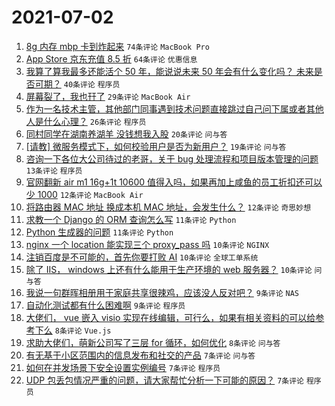 # 2021-07-02

1. [8g 内存 mbp 卡到炸起来](https://www.v2ex.com/t/787036) `74条评论` `MacBook Pro`
1. [App Store 京东充值 8.5 折](https://www.v2ex.com/t/787048) `64条评论` `优惠信息`
1. [我算了算我最多还能活个 50 年，能说说未来 50 年会有什么变化吗？ 未来是否可期？](https://www.v2ex.com/t/787066) `40条评论` `程序员`
1. [屏幕裂了，我也幵了](https://www.v2ex.com/t/787042) `29条评论` `MacBook Air`
1. [作为一名技术主管，其他部门同事遇到技术问题直接跳过自己问下属或者其他人是什么心理？](https://www.v2ex.com/t/787072) `26条评论` `程序员`
1. [同村同学在湖南养湖羊 没钱想我入股](https://www.v2ex.com/t/787073) `20条评论` `问与答`
1. [[请教] 微服务模式下，如何校验用户是否为新用户？](https://www.v2ex.com/t/787054) `19条评论` `问与答`
1. [咨询一下各位大公司待过的老哥，关于 bug 处理流程和项目版本管理的问题](https://www.v2ex.com/t/787091) `13条评论` `程序员`
1. [官网翻新 air m1 16g+1t 10600 值得入吗，如果再加上咸鱼的员工折扣还可以少 1000](https://www.v2ex.com/t/787051) `12条评论` `MacBook Air`
1. [将路由器 MAC 地址 换成本机 MAC 地址，会发生什么？](https://www.v2ex.com/t/787049) `12条评论` `奇思妙想`
1. [求教一个 Django 的 ORM 查询怎么写](https://www.v2ex.com/t/787078) `11条评论` `Python`
1. [Python 生成器的问题](https://www.v2ex.com/t/787076) `11条评论` `Python`
1. [nginx 一个 location 能实现三个 proxy_pass 吗](https://www.v2ex.com/t/787101) `10条评论` `NGINX`
1. [注销百度是不可能的，首先你要打败 AI](https://www.v2ex.com/t/787097) `10条评论` `全球工单系统`
1. [除了 IIS， windows 上还有什么能用于生产环境的 web 服务器？](https://www.v2ex.com/t/787041) `10条评论` `问与答`
1. [我说一句群晖相册用于家庭共享很辣鸡，应该没人反对吧？](https://www.v2ex.com/t/787103) `9条评论` `NAS`
1. [自动化测试都有什么困难啊](https://www.v2ex.com/t/787071) `9条评论` `程序员`
1. [大佬们， vue 嵌入 visio 实现在线编辑，可行么，如果有相关资料的可以给参考下么](https://www.v2ex.com/t/787100) `8条评论` `Vue.js`
1. [求助大佬们，萌新公司写了三层 for 循环，如何优化](https://www.v2ex.com/t/787057) `8条评论` `问与答`
1. [有无基于小区范围内的信息发布和社交的产品](https://www.v2ex.com/t/787088) `7条评论` `问与答`
1. [如何在并发场景下安全设置实例编号](https://www.v2ex.com/t/787085) `7条评论` `程序员`
1. [UDP 包丢包情况严重的问题，请大家帮忙分析一下可能的原因？](https://www.v2ex.com/t/787053) `7条评论` `程序员`
